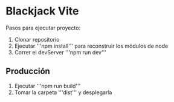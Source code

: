 # Blackjack Vite

Pasos para ejecutar proyecto: 

1. Clonar repositorio
2. Ejecutar '''npm install''' para reconstruir los módulos de node
3. Correr el devServer '''npm run dev'''

## Producción 

1. Ejecutar '''npm run build'''
2. Tomar la carpeta '''dist''' y desplegarla
